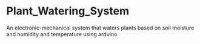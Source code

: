 # Plant_Watering_System
An electronic-mechanical system that waters plants based on soil moisture and humidity and temperature using arduino

